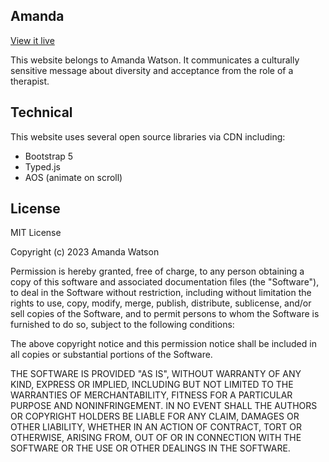 ## Amanda

[View it live](https://amandawatson.net/)
                                   
This website belongs to Amanda Watson.  It communicates a culturally sensitive message about diversity and acceptance from the role of a therapist. 

## Technical

This website uses several open source libraries via CDN including:
- Bootstrap 5
- Typed.js
- AOS (animate on scroll)

## License

MIT License

Copyright (c) 2023 Amanda Watson

Permission is hereby granted, free of charge, to any person obtaining a copy
of this software and associated documentation files (the "Software"), to deal
in the Software without restriction, including without limitation the rights
to use, copy, modify, merge, publish, distribute, sublicense, and/or sell
copies of the Software, and to permit persons to whom the Software is
furnished to do so, subject to the following conditions:

The above copyright notice and this permission notice shall be included in all
copies or substantial portions of the Software.

THE SOFTWARE IS PROVIDED "AS IS", WITHOUT WARRANTY OF ANY KIND, EXPRESS OR
IMPLIED, INCLUDING BUT NOT LIMITED TO THE WARRANTIES OF MERCHANTABILITY,
FITNESS FOR A PARTICULAR PURPOSE AND NONINFRINGEMENT. IN NO EVENT SHALL THE
AUTHORS OR COPYRIGHT HOLDERS BE LIABLE FOR ANY CLAIM, DAMAGES OR OTHER
LIABILITY, WHETHER IN AN ACTION OF CONTRACT, TORT OR OTHERWISE, ARISING FROM,
OUT OF OR IN CONNECTION WITH THE SOFTWARE OR THE USE OR OTHER DEALINGS IN THE
SOFTWARE.
